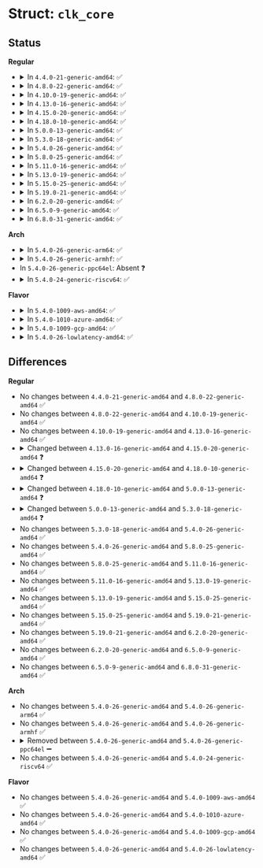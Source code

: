 # Struct: <code>clk_core</code>

## Status
<b>Regular</b>
<ul>
<li>
<details>
<summary>In <code>4.4.0-21-generic-amd64</code>: ✅</summary>

```c
struct clk_core {
    const char * name;
    const struct clk_ops * ops;
    struct clk_hw * hw;
    struct module * owner;
    struct clk_core * parent;
    const char * * parent_names;
    struct clk_core * * parents;
    u8 num_parents;
    u8 new_parent_index;
    long unsigned int rate;
    long unsigned int req_rate;
    long unsigned int new_rate;
    struct clk_core * new_parent;
    struct clk_core * new_child;
    long unsigned int flags;
    bool orphan;
    unsigned int enable_count;
    unsigned int prepare_count;
    long unsigned int min_rate;
    long unsigned int max_rate;
    long unsigned int accuracy;
    int phase;
    struct hlist_head children;
    struct hlist_node child_node;
    struct hlist_head clks;
    unsigned int notifier_count;
    struct dentry * dentry;
    struct hlist_node debug_node;
    struct kref ref;
}
```
</details>
</li>
<li>
<details>
<summary>In <code>4.8.0-22-generic-amd64</code>: ✅</summary>

```c
struct clk_core {
    const char * name;
    const struct clk_ops * ops;
    struct clk_hw * hw;
    struct module * owner;
    struct clk_core * parent;
    const char * * parent_names;
    struct clk_core * * parents;
    u8 num_parents;
    u8 new_parent_index;
    long unsigned int rate;
    long unsigned int req_rate;
    long unsigned int new_rate;
    struct clk_core * new_parent;
    struct clk_core * new_child;
    long unsigned int flags;
    bool orphan;
    unsigned int enable_count;
    unsigned int prepare_count;
    long unsigned int min_rate;
    long unsigned int max_rate;
    long unsigned int accuracy;
    int phase;
    struct hlist_head children;
    struct hlist_node child_node;
    struct hlist_head clks;
    unsigned int notifier_count;
    struct dentry * dentry;
    struct hlist_node debug_node;
    struct kref ref;
}
```
</details>
</li>
<li>
<details>
<summary>In <code>4.10.0-19-generic-amd64</code>: ✅</summary>

```c
struct clk_core {
    const char * name;
    const struct clk_ops * ops;
    struct clk_hw * hw;
    struct module * owner;
    struct clk_core * parent;
    const char * * parent_names;
    struct clk_core * * parents;
    u8 num_parents;
    u8 new_parent_index;
    long unsigned int rate;
    long unsigned int req_rate;
    long unsigned int new_rate;
    struct clk_core * new_parent;
    struct clk_core * new_child;
    long unsigned int flags;
    bool orphan;
    unsigned int enable_count;
    unsigned int prepare_count;
    long unsigned int min_rate;
    long unsigned int max_rate;
    long unsigned int accuracy;
    int phase;
    struct hlist_head children;
    struct hlist_node child_node;
    struct hlist_head clks;
    unsigned int notifier_count;
    struct dentry * dentry;
    struct hlist_node debug_node;
    struct kref ref;
}
```
</details>
</li>
<li>
<details>
<summary>In <code>4.13.0-16-generic-amd64</code>: ✅</summary>

```c
struct clk_core {
    const char * name;
    const struct clk_ops * ops;
    struct clk_hw * hw;
    struct module * owner;
    struct clk_core * parent;
    const char * * parent_names;
    struct clk_core * * parents;
    u8 num_parents;
    u8 new_parent_index;
    long unsigned int rate;
    long unsigned int req_rate;
    long unsigned int new_rate;
    struct clk_core * new_parent;
    struct clk_core * new_child;
    long unsigned int flags;
    bool orphan;
    unsigned int enable_count;
    unsigned int prepare_count;
    long unsigned int min_rate;
    long unsigned int max_rate;
    long unsigned int accuracy;
    int phase;
    struct hlist_head children;
    struct hlist_node child_node;
    struct hlist_head clks;
    unsigned int notifier_count;
    struct dentry * dentry;
    struct hlist_node debug_node;
    struct kref ref;
}
```
</details>
</li>
<li>
<details>
<summary>In <code>4.15.0-20-generic-amd64</code>: ✅</summary>

```c
struct clk_core {
    const char * name;
    const struct clk_ops * ops;
    struct clk_hw * hw;
    struct module * owner;
    struct device * dev;
    struct clk_core * parent;
    const char * * parent_names;
    struct clk_core * * parents;
    u8 num_parents;
    u8 new_parent_index;
    long unsigned int rate;
    long unsigned int req_rate;
    long unsigned int new_rate;
    struct clk_core * new_parent;
    struct clk_core * new_child;
    long unsigned int flags;
    bool orphan;
    unsigned int enable_count;
    unsigned int prepare_count;
    long unsigned int min_rate;
    long unsigned int max_rate;
    long unsigned int accuracy;
    int phase;
    struct hlist_head children;
    struct hlist_node child_node;
    struct hlist_head clks;
    unsigned int notifier_count;
    struct dentry * dentry;
    struct hlist_node debug_node;
    struct kref ref;
}
```
</details>
</li>
<li>
<details>
<summary>In <code>4.18.0-10-generic-amd64</code>: ✅</summary>

```c
struct clk_core {
    const char * name;
    const struct clk_ops * ops;
    struct clk_hw * hw;
    struct module * owner;
    struct device * dev;
    struct clk_core * parent;
    const char * * parent_names;
    struct clk_core * * parents;
    u8 num_parents;
    u8 new_parent_index;
    long unsigned int rate;
    long unsigned int req_rate;
    long unsigned int new_rate;
    struct clk_core * new_parent;
    struct clk_core * new_child;
    long unsigned int flags;
    bool orphan;
    unsigned int enable_count;
    unsigned int prepare_count;
    unsigned int protect_count;
    long unsigned int min_rate;
    long unsigned int max_rate;
    long unsigned int accuracy;
    int phase;
    struct hlist_head children;
    struct hlist_node child_node;
    struct hlist_head clks;
    unsigned int notifier_count;
    struct dentry * dentry;
    struct hlist_node debug_node;
    struct kref ref;
}
```
</details>
</li>
<li>
<details>
<summary>In <code>5.0.0-13-generic-amd64</code>: ✅</summary>

```c
struct clk_core {
    const char * name;
    const struct clk_ops * ops;
    struct clk_hw * hw;
    struct module * owner;
    struct device * dev;
    struct clk_core * parent;
    const char * * parent_names;
    struct clk_core * * parents;
    u8 num_parents;
    u8 new_parent_index;
    long unsigned int rate;
    long unsigned int req_rate;
    long unsigned int new_rate;
    struct clk_core * new_parent;
    struct clk_core * new_child;
    long unsigned int flags;
    bool orphan;
    unsigned int enable_count;
    unsigned int prepare_count;
    unsigned int protect_count;
    long unsigned int min_rate;
    long unsigned int max_rate;
    long unsigned int accuracy;
    int phase;
    struct clk_duty duty;
    struct hlist_head children;
    struct hlist_node child_node;
    struct hlist_head clks;
    unsigned int notifier_count;
    struct dentry * dentry;
    struct hlist_node debug_node;
    struct kref ref;
}
```
</details>
</li>
<li>
<details>
<summary>In <code>5.3.0-18-generic-amd64</code>: ✅</summary>

```c
struct clk_core {
    const char * name;
    const struct clk_ops * ops;
    struct clk_hw * hw;
    struct module * owner;
    struct device * dev;
    struct device_node * of_node;
    struct clk_core * parent;
    struct clk_parent_map * parents;
    u8 num_parents;
    u8 new_parent_index;
    long unsigned int rate;
    long unsigned int req_rate;
    long unsigned int new_rate;
    struct clk_core * new_parent;
    struct clk_core * new_child;
    long unsigned int flags;
    bool orphan;
    bool rpm_enabled;
    unsigned int enable_count;
    unsigned int prepare_count;
    unsigned int protect_count;
    long unsigned int min_rate;
    long unsigned int max_rate;
    long unsigned int accuracy;
    int phase;
    struct clk_duty duty;
    struct hlist_head children;
    struct hlist_node child_node;
    struct hlist_head clks;
    unsigned int notifier_count;
    struct dentry * dentry;
    struct hlist_node debug_node;
    struct kref ref;
}
```
</details>
</li>
<li>
<details>
<summary>In <code>5.4.0-26-generic-amd64</code>: ✅</summary>

```c
struct clk_core {
    const char * name;
    const struct clk_ops * ops;
    struct clk_hw * hw;
    struct module * owner;
    struct device * dev;
    struct device_node * of_node;
    struct clk_core * parent;
    struct clk_parent_map * parents;
    u8 num_parents;
    u8 new_parent_index;
    long unsigned int rate;
    long unsigned int req_rate;
    long unsigned int new_rate;
    struct clk_core * new_parent;
    struct clk_core * new_child;
    long unsigned int flags;
    bool orphan;
    bool rpm_enabled;
    unsigned int enable_count;
    unsigned int prepare_count;
    unsigned int protect_count;
    long unsigned int min_rate;
    long unsigned int max_rate;
    long unsigned int accuracy;
    int phase;
    struct clk_duty duty;
    struct hlist_head children;
    struct hlist_node child_node;
    struct hlist_head clks;
    unsigned int notifier_count;
    struct dentry * dentry;
    struct hlist_node debug_node;
    struct kref ref;
}
```
</details>
</li>
<li>
<details>
<summary>In <code>5.8.0-25-generic-amd64</code>: ✅</summary>

```c
struct clk_core {
    const char * name;
    const struct clk_ops * ops;
    struct clk_hw * hw;
    struct module * owner;
    struct device * dev;
    struct device_node * of_node;
    struct clk_core * parent;
    struct clk_parent_map * parents;
    u8 num_parents;
    u8 new_parent_index;
    long unsigned int rate;
    long unsigned int req_rate;
    long unsigned int new_rate;
    struct clk_core * new_parent;
    struct clk_core * new_child;
    long unsigned int flags;
    bool orphan;
    bool rpm_enabled;
    unsigned int enable_count;
    unsigned int prepare_count;
    unsigned int protect_count;
    long unsigned int min_rate;
    long unsigned int max_rate;
    long unsigned int accuracy;
    int phase;
    struct clk_duty duty;
    struct hlist_head children;
    struct hlist_node child_node;
    struct hlist_head clks;
    unsigned int notifier_count;
    struct dentry * dentry;
    struct hlist_node debug_node;
    struct kref ref;
}
```
</details>
</li>
<li>
<details>
<summary>In <code>5.11.0-16-generic-amd64</code>: ✅</summary>

```c
struct clk_core {
    const char * name;
    const struct clk_ops * ops;
    struct clk_hw * hw;
    struct module * owner;
    struct device * dev;
    struct device_node * of_node;
    struct clk_core * parent;
    struct clk_parent_map * parents;
    u8 num_parents;
    u8 new_parent_index;
    long unsigned int rate;
    long unsigned int req_rate;
    long unsigned int new_rate;
    struct clk_core * new_parent;
    struct clk_core * new_child;
    long unsigned int flags;
    bool orphan;
    bool rpm_enabled;
    unsigned int enable_count;
    unsigned int prepare_count;
    unsigned int protect_count;
    long unsigned int min_rate;
    long unsigned int max_rate;
    long unsigned int accuracy;
    int phase;
    struct clk_duty duty;
    struct hlist_head children;
    struct hlist_node child_node;
    struct hlist_head clks;
    unsigned int notifier_count;
    struct dentry * dentry;
    struct hlist_node debug_node;
    struct kref ref;
}
```
</details>
</li>
<li>
<details>
<summary>In <code>5.13.0-19-generic-amd64</code>: ✅</summary>

```c
struct clk_core {
    const char * name;
    const struct clk_ops * ops;
    struct clk_hw * hw;
    struct module * owner;
    struct device * dev;
    struct device_node * of_node;
    struct clk_core * parent;
    struct clk_parent_map * parents;
    u8 num_parents;
    u8 new_parent_index;
    long unsigned int rate;
    long unsigned int req_rate;
    long unsigned int new_rate;
    struct clk_core * new_parent;
    struct clk_core * new_child;
    long unsigned int flags;
    bool orphan;
    bool rpm_enabled;
    unsigned int enable_count;
    unsigned int prepare_count;
    unsigned int protect_count;
    long unsigned int min_rate;
    long unsigned int max_rate;
    long unsigned int accuracy;
    int phase;
    struct clk_duty duty;
    struct hlist_head children;
    struct hlist_node child_node;
    struct hlist_head clks;
    unsigned int notifier_count;
    struct dentry * dentry;
    struct hlist_node debug_node;
    struct kref ref;
}
```
</details>
</li>
<li>
<details>
<summary>In <code>5.15.0-25-generic-amd64</code>: ✅</summary>

```c
struct clk_core {
    const char * name;
    const struct clk_ops * ops;
    struct clk_hw * hw;
    struct module * owner;
    struct device * dev;
    struct device_node * of_node;
    struct clk_core * parent;
    struct clk_parent_map * parents;
    u8 num_parents;
    u8 new_parent_index;
    long unsigned int rate;
    long unsigned int req_rate;
    long unsigned int new_rate;
    struct clk_core * new_parent;
    struct clk_core * new_child;
    long unsigned int flags;
    bool orphan;
    bool rpm_enabled;
    unsigned int enable_count;
    unsigned int prepare_count;
    unsigned int protect_count;
    long unsigned int min_rate;
    long unsigned int max_rate;
    long unsigned int accuracy;
    int phase;
    struct clk_duty duty;
    struct hlist_head children;
    struct hlist_node child_node;
    struct hlist_head clks;
    unsigned int notifier_count;
    struct dentry * dentry;
    struct hlist_node debug_node;
    struct kref ref;
}
```
</details>
</li>
<li>
<details>
<summary>In <code>5.19.0-21-generic-amd64</code>: ✅</summary>

```c
struct clk_core {
    const char * name;
    const struct clk_ops * ops;
    struct clk_hw * hw;
    struct module * owner;
    struct device * dev;
    struct device_node * of_node;
    struct clk_core * parent;
    struct clk_parent_map * parents;
    u8 num_parents;
    u8 new_parent_index;
    long unsigned int rate;
    long unsigned int req_rate;
    long unsigned int new_rate;
    struct clk_core * new_parent;
    struct clk_core * new_child;
    long unsigned int flags;
    bool orphan;
    bool rpm_enabled;
    unsigned int enable_count;
    unsigned int prepare_count;
    unsigned int protect_count;
    long unsigned int min_rate;
    long unsigned int max_rate;
    long unsigned int accuracy;
    int phase;
    struct clk_duty duty;
    struct hlist_head children;
    struct hlist_node child_node;
    struct hlist_head clks;
    unsigned int notifier_count;
    struct dentry * dentry;
    struct hlist_node debug_node;
    struct kref ref;
}
```
</details>
</li>
<li>
<details>
<summary>In <code>6.2.0-20-generic-amd64</code>: ✅</summary>

```c
struct clk_core {
    const char * name;
    const struct clk_ops * ops;
    struct clk_hw * hw;
    struct module * owner;
    struct device * dev;
    struct device_node * of_node;
    struct clk_core * parent;
    struct clk_parent_map * parents;
    u8 num_parents;
    u8 new_parent_index;
    long unsigned int rate;
    long unsigned int req_rate;
    long unsigned int new_rate;
    struct clk_core * new_parent;
    struct clk_core * new_child;
    long unsigned int flags;
    bool orphan;
    bool rpm_enabled;
    unsigned int enable_count;
    unsigned int prepare_count;
    unsigned int protect_count;
    long unsigned int min_rate;
    long unsigned int max_rate;
    long unsigned int accuracy;
    int phase;
    struct clk_duty duty;
    struct hlist_head children;
    struct hlist_node child_node;
    struct hlist_head clks;
    unsigned int notifier_count;
    struct dentry * dentry;
    struct hlist_node debug_node;
    struct kref ref;
}
```
</details>
</li>
<li>
<details>
<summary>In <code>6.5.0-9-generic-amd64</code>: ✅</summary>

```c
struct clk_core {
    const char * name;
    const struct clk_ops * ops;
    struct clk_hw * hw;
    struct module * owner;
    struct device * dev;
    struct device_node * of_node;
    struct clk_core * parent;
    struct clk_parent_map * parents;
    u8 num_parents;
    u8 new_parent_index;
    long unsigned int rate;
    long unsigned int req_rate;
    long unsigned int new_rate;
    struct clk_core * new_parent;
    struct clk_core * new_child;
    long unsigned int flags;
    bool orphan;
    bool rpm_enabled;
    unsigned int enable_count;
    unsigned int prepare_count;
    unsigned int protect_count;
    long unsigned int min_rate;
    long unsigned int max_rate;
    long unsigned int accuracy;
    int phase;
    struct clk_duty duty;
    struct hlist_head children;
    struct hlist_node child_node;
    struct hlist_head clks;
    unsigned int notifier_count;
    struct dentry * dentry;
    struct hlist_node debug_node;
    struct kref ref;
}
```
</details>
</li>
<li>
<details>
<summary>In <code>6.8.0-31-generic-amd64</code>: ✅</summary>

```c
struct clk_core {
    const char * name;
    const struct clk_ops * ops;
    struct clk_hw * hw;
    struct module * owner;
    struct device * dev;
    struct device_node * of_node;
    struct clk_core * parent;
    struct clk_parent_map * parents;
    u8 num_parents;
    u8 new_parent_index;
    long unsigned int rate;
    long unsigned int req_rate;
    long unsigned int new_rate;
    struct clk_core * new_parent;
    struct clk_core * new_child;
    long unsigned int flags;
    bool orphan;
    bool rpm_enabled;
    unsigned int enable_count;
    unsigned int prepare_count;
    unsigned int protect_count;
    long unsigned int min_rate;
    long unsigned int max_rate;
    long unsigned int accuracy;
    int phase;
    struct clk_duty duty;
    struct hlist_head children;
    struct hlist_node child_node;
    struct hlist_head clks;
    unsigned int notifier_count;
    struct dentry * dentry;
    struct hlist_node debug_node;
    struct kref ref;
}
```
</details>
</li>
</ul>
<b>Arch</b>
<ul>
<li>
<details>
<summary>In <code>5.4.0-26-generic-arm64</code>: ✅</summary>

```c
struct clk_core {
    const char * name;
    const struct clk_ops * ops;
    struct clk_hw * hw;
    struct module * owner;
    struct device * dev;
    struct device_node * of_node;
    struct clk_core * parent;
    struct clk_parent_map * parents;
    u8 num_parents;
    u8 new_parent_index;
    long unsigned int rate;
    long unsigned int req_rate;
    long unsigned int new_rate;
    struct clk_core * new_parent;
    struct clk_core * new_child;
    long unsigned int flags;
    bool orphan;
    bool rpm_enabled;
    unsigned int enable_count;
    unsigned int prepare_count;
    unsigned int protect_count;
    long unsigned int min_rate;
    long unsigned int max_rate;
    long unsigned int accuracy;
    int phase;
    struct clk_duty duty;
    struct hlist_head children;
    struct hlist_node child_node;
    struct hlist_head clks;
    unsigned int notifier_count;
    struct dentry * dentry;
    struct hlist_node debug_node;
    struct kref ref;
}
```
</details>
</li>
<li>
<details>
<summary>In <code>5.4.0-26-generic-armhf</code>: ✅</summary>

```c
struct clk_core {
    const char * name;
    const struct clk_ops * ops;
    struct clk_hw * hw;
    struct module * owner;
    struct device * dev;
    struct device_node * of_node;
    struct clk_core * parent;
    struct clk_parent_map * parents;
    u8 num_parents;
    u8 new_parent_index;
    long unsigned int rate;
    long unsigned int req_rate;
    long unsigned int new_rate;
    struct clk_core * new_parent;
    struct clk_core * new_child;
    long unsigned int flags;
    bool orphan;
    bool rpm_enabled;
    unsigned int enable_count;
    unsigned int prepare_count;
    unsigned int protect_count;
    long unsigned int min_rate;
    long unsigned int max_rate;
    long unsigned int accuracy;
    int phase;
    struct clk_duty duty;
    struct hlist_head children;
    struct hlist_node child_node;
    struct hlist_head clks;
    unsigned int notifier_count;
    struct dentry * dentry;
    struct hlist_node debug_node;
    struct kref ref;
}
```
</details>
</li>
<li>
In <code>5.4.0-26-generic-ppc64el</code>: Absent ❓
</li>
<li>
<details>
<summary>In <code>5.4.0-24-generic-riscv64</code>: ✅</summary>

```c
struct clk_core {
    const char * name;
    const struct clk_ops * ops;
    struct clk_hw * hw;
    struct module * owner;
    struct device * dev;
    struct device_node * of_node;
    struct clk_core * parent;
    struct clk_parent_map * parents;
    u8 num_parents;
    u8 new_parent_index;
    long unsigned int rate;
    long unsigned int req_rate;
    long unsigned int new_rate;
    struct clk_core * new_parent;
    struct clk_core * new_child;
    long unsigned int flags;
    bool orphan;
    bool rpm_enabled;
    unsigned int enable_count;
    unsigned int prepare_count;
    unsigned int protect_count;
    long unsigned int min_rate;
    long unsigned int max_rate;
    long unsigned int accuracy;
    int phase;
    struct clk_duty duty;
    struct hlist_head children;
    struct hlist_node child_node;
    struct hlist_head clks;
    unsigned int notifier_count;
    struct dentry * dentry;
    struct hlist_node debug_node;
    struct kref ref;
}
```
</details>
</li>
</ul>
<b>Flavor</b>
<ul>
<li>
<details>
<summary>In <code>5.4.0-1009-aws-amd64</code>: ✅</summary>

```c
struct clk_core {
    const char * name;
    const struct clk_ops * ops;
    struct clk_hw * hw;
    struct module * owner;
    struct device * dev;
    struct device_node * of_node;
    struct clk_core * parent;
    struct clk_parent_map * parents;
    u8 num_parents;
    u8 new_parent_index;
    long unsigned int rate;
    long unsigned int req_rate;
    long unsigned int new_rate;
    struct clk_core * new_parent;
    struct clk_core * new_child;
    long unsigned int flags;
    bool orphan;
    bool rpm_enabled;
    unsigned int enable_count;
    unsigned int prepare_count;
    unsigned int protect_count;
    long unsigned int min_rate;
    long unsigned int max_rate;
    long unsigned int accuracy;
    int phase;
    struct clk_duty duty;
    struct hlist_head children;
    struct hlist_node child_node;
    struct hlist_head clks;
    unsigned int notifier_count;
    struct dentry * dentry;
    struct hlist_node debug_node;
    struct kref ref;
}
```
</details>
</li>
<li>
<details>
<summary>In <code>5.4.0-1010-azure-amd64</code>: ✅</summary>

```c
struct clk_core {
    const char * name;
    const struct clk_ops * ops;
    struct clk_hw * hw;
    struct module * owner;
    struct device * dev;
    struct device_node * of_node;
    struct clk_core * parent;
    struct clk_parent_map * parents;
    u8 num_parents;
    u8 new_parent_index;
    long unsigned int rate;
    long unsigned int req_rate;
    long unsigned int new_rate;
    struct clk_core * new_parent;
    struct clk_core * new_child;
    long unsigned int flags;
    bool orphan;
    bool rpm_enabled;
    unsigned int enable_count;
    unsigned int prepare_count;
    unsigned int protect_count;
    long unsigned int min_rate;
    long unsigned int max_rate;
    long unsigned int accuracy;
    int phase;
    struct clk_duty duty;
    struct hlist_head children;
    struct hlist_node child_node;
    struct hlist_head clks;
    unsigned int notifier_count;
    struct dentry * dentry;
    struct hlist_node debug_node;
    struct kref ref;
}
```
</details>
</li>
<li>
<details>
<summary>In <code>5.4.0-1009-gcp-amd64</code>: ✅</summary>

```c
struct clk_core {
    const char * name;
    const struct clk_ops * ops;
    struct clk_hw * hw;
    struct module * owner;
    struct device * dev;
    struct device_node * of_node;
    struct clk_core * parent;
    struct clk_parent_map * parents;
    u8 num_parents;
    u8 new_parent_index;
    long unsigned int rate;
    long unsigned int req_rate;
    long unsigned int new_rate;
    struct clk_core * new_parent;
    struct clk_core * new_child;
    long unsigned int flags;
    bool orphan;
    bool rpm_enabled;
    unsigned int enable_count;
    unsigned int prepare_count;
    unsigned int protect_count;
    long unsigned int min_rate;
    long unsigned int max_rate;
    long unsigned int accuracy;
    int phase;
    struct clk_duty duty;
    struct hlist_head children;
    struct hlist_node child_node;
    struct hlist_head clks;
    unsigned int notifier_count;
    struct dentry * dentry;
    struct hlist_node debug_node;
    struct kref ref;
}
```
</details>
</li>
<li>
<details>
<summary>In <code>5.4.0-26-lowlatency-amd64</code>: ✅</summary>

```c
struct clk_core {
    const char * name;
    const struct clk_ops * ops;
    struct clk_hw * hw;
    struct module * owner;
    struct device * dev;
    struct device_node * of_node;
    struct clk_core * parent;
    struct clk_parent_map * parents;
    u8 num_parents;
    u8 new_parent_index;
    long unsigned int rate;
    long unsigned int req_rate;
    long unsigned int new_rate;
    struct clk_core * new_parent;
    struct clk_core * new_child;
    long unsigned int flags;
    bool orphan;
    bool rpm_enabled;
    unsigned int enable_count;
    unsigned int prepare_count;
    unsigned int protect_count;
    long unsigned int min_rate;
    long unsigned int max_rate;
    long unsigned int accuracy;
    int phase;
    struct clk_duty duty;
    struct hlist_head children;
    struct hlist_node child_node;
    struct hlist_head clks;
    unsigned int notifier_count;
    struct dentry * dentry;
    struct hlist_node debug_node;
    struct kref ref;
}
```
</details>
</li>
</ul>

## Differences
<b>Regular</b>
<ul>
<li>
No changes between <code>4.4.0-21-generic-amd64</code> and <code>4.8.0-22-generic-amd64</code> ✅
</li>
<li>
No changes between <code>4.8.0-22-generic-amd64</code> and <code>4.10.0-19-generic-amd64</code> ✅
</li>
<li>
No changes between <code>4.10.0-19-generic-amd64</code> and <code>4.13.0-16-generic-amd64</code> ✅
</li>
<li>
<details>
<summary>Changed between <code>4.13.0-16-generic-amd64</code> and <code>4.15.0-20-generic-amd64</code> ❓</summary>
<ul>
<li>
<b>Field added. </b>
<code>struct device * dev</code>
</li>
</ul>
</details>
</li>
<li>
<details>
<summary>Changed between <code>4.15.0-20-generic-amd64</code> and <code>4.18.0-10-generic-amd64</code> ❓</summary>
<ul>
<li>
<b>Field added. </b>
<code>unsigned int protect_count</code>
</li>
</ul>
</details>
</li>
<li>
<details>
<summary>Changed between <code>4.18.0-10-generic-amd64</code> and <code>5.0.0-13-generic-amd64</code> ❓</summary>
<ul>
<li>
<b>Field added. </b>
<code>struct clk_duty duty</code>
</li>
</ul>
</details>
</li>
<li>
<details>
<summary>Changed between <code>5.0.0-13-generic-amd64</code> and <code>5.3.0-18-generic-amd64</code> ❓</summary>
<ul>
<li>
<b>Field added. </b>
<code>struct device_node * of_node</code>
</li>
<li>
<b>Field added. </b>
<code>bool rpm_enabled</code>
</li>
<li>
<b>Field removed. </b>
<code>const char * * parent_names</code>
</li>
<li>
<b>Field type changed. </b>
<code>struct clk_core * * parents</code> ➡️ <code>struct clk_parent_map * parents</code>
</li>
</ul>
</details>
</li>
<li>
No changes between <code>5.3.0-18-generic-amd64</code> and <code>5.4.0-26-generic-amd64</code> ✅
</li>
<li>
No changes between <code>5.4.0-26-generic-amd64</code> and <code>5.8.0-25-generic-amd64</code> ✅
</li>
<li>
No changes between <code>5.8.0-25-generic-amd64</code> and <code>5.11.0-16-generic-amd64</code> ✅
</li>
<li>
No changes between <code>5.11.0-16-generic-amd64</code> and <code>5.13.0-19-generic-amd64</code> ✅
</li>
<li>
No changes between <code>5.13.0-19-generic-amd64</code> and <code>5.15.0-25-generic-amd64</code> ✅
</li>
<li>
No changes between <code>5.15.0-25-generic-amd64</code> and <code>5.19.0-21-generic-amd64</code> ✅
</li>
<li>
No changes between <code>5.19.0-21-generic-amd64</code> and <code>6.2.0-20-generic-amd64</code> ✅
</li>
<li>
No changes between <code>6.2.0-20-generic-amd64</code> and <code>6.5.0-9-generic-amd64</code> ✅
</li>
<li>
No changes between <code>6.5.0-9-generic-amd64</code> and <code>6.8.0-31-generic-amd64</code> ✅
</li>
</ul>
<b>Arch</b>
<ul>
<li>
No changes between <code>5.4.0-26-generic-amd64</code> and <code>5.4.0-26-generic-arm64</code> ✅
</li>
<li>
No changes between <code>5.4.0-26-generic-amd64</code> and <code>5.4.0-26-generic-armhf</code> ✅
</li>
<li>
<details>
<summary>Removed between <code>5.4.0-26-generic-amd64</code> and <code>5.4.0-26-generic-ppc64el</code> ➖</summary>

```c
struct clk_core {
    const char * name;
    const struct clk_ops * ops;
    struct clk_hw * hw;
    struct module * owner;
    struct device * dev;
    struct device_node * of_node;
    struct clk_core * parent;
    struct clk_parent_map * parents;
    u8 num_parents;
    u8 new_parent_index;
    long unsigned int rate;
    long unsigned int req_rate;
    long unsigned int new_rate;
    struct clk_core * new_parent;
    struct clk_core * new_child;
    long unsigned int flags;
    bool orphan;
    bool rpm_enabled;
    unsigned int enable_count;
    unsigned int prepare_count;
    unsigned int protect_count;
    long unsigned int min_rate;
    long unsigned int max_rate;
    long unsigned int accuracy;
    int phase;
    struct clk_duty duty;
    struct hlist_head children;
    struct hlist_node child_node;
    struct hlist_head clks;
    unsigned int notifier_count;
    struct dentry * dentry;
    struct hlist_node debug_node;
    struct kref ref;
}
```
</details>
</li>
<li>
No changes between <code>5.4.0-26-generic-amd64</code> and <code>5.4.0-24-generic-riscv64</code> ✅
</li>
</ul>
<b>Flavor</b>
<ul>
<li>
No changes between <code>5.4.0-26-generic-amd64</code> and <code>5.4.0-1009-aws-amd64</code> ✅
</li>
<li>
No changes between <code>5.4.0-26-generic-amd64</code> and <code>5.4.0-1010-azure-amd64</code> ✅
</li>
<li>
No changes between <code>5.4.0-26-generic-amd64</code> and <code>5.4.0-1009-gcp-amd64</code> ✅
</li>
<li>
No changes between <code>5.4.0-26-generic-amd64</code> and <code>5.4.0-26-lowlatency-amd64</code> ✅
</li>
</ul>
